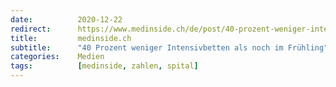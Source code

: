 ```yaml
---
date:          2020-12-22
redirect:      https://www.medinside.ch/de/post/40-prozent-weniger-intensivbetten-als-noch-im-fruehling
title:         medinside.ch
subtitle:      "40 Prozent weniger Intensivbetten als noch im Frühling"
categories:    Medien
tags:          [medinside, zahlen, spital]
---
```

